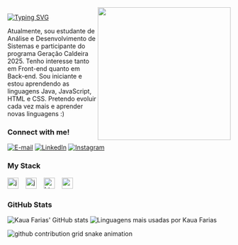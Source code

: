 <img align="right" alt="" height="300px" src="https://camo.githubusercontent.com/60b02bd48837dcdcbba92dee82f6641a49b13bca0654c32351f5843ae438caa7/68747470733a2f2f692e70696e696d672e636f6d2f6f726967696e616c732f31612f35362f65612f31613536656161616637383836396437633665306536323062326239383339342e676966">

[![Typing SVG](https://readme-typing-svg.demolab.com?font=Fira+Code&weight=600&size=25&pause=1000&color=FFFFFF&random=false&width=435&height=40&lines=Ol%C3%A1%2C+eu+sou+o+Kaua+Farias!+%E2%98%AE%EF%B8%8F)](https://git.io/typing-svg)



<p align="left">Atualmente, sou estudante de Análise e Desenvolvimento de Sistemas e participante do programa Geração Caldeira 2025. Tenho interesse tanto em Front-end quanto em Back-end. Sou iniciante e estou aprendendo as linguagens Java, JavaScript, HTML e CSS. Pretendo evoluir cada vez mais e aprender novas linguagens :)


<h3 align="left">Connect with me!</h3>

[![E-mail](https://img.shields.io/badge/-Email-000?style=for-the-badge&logo=microsoft-outlook&logoColor=FF00F6&color:FFF)](mailto:kauagabrielfarias18@gmail.com)
[![LinkedIn](https://img.shields.io/badge/-LinkedIn-000?style=for-the-badge&logo=linkedin&logoColor=FF00F6&color:FFF)](https://www.linkedin.com/in/kaua-gabriel-de-farias-40901a33a/)
[![Instagram](https://img.shields.io/badge/-Instagram-000?style=for-the-badge&logo=instagram&logoColor=FFFFFF&color:FFF)](https://www.instagram.com/kauagabrielrs/)

<h3 align="left">My Stack</h3>

<div align="left">
  <img src="https://camo.githubusercontent.com/bea90da226e09b503e6c8fde824f4816b98dcf30cd31e803006bf6335af06890/68747470733a2f2f696d672e736869656c64732e696f2f62616467652f6a6176612d2532334544384230302e7376673f7374796c653d666f722d7468652d6261646765266c6f676f3d6f70656e6a646b266c6f676f436f6c6f723d7768697465" height="25" alt="java logo"  />
  <img width="8" />
  <img src="https://camo.githubusercontent.com/29d02b3669d6450d67e043cf5909e740dcb94c1e2306d88ac48b15b4ec55dc65/68747470733a2f2f696d672e736869656c64732e696f2f62616467652f6a6176617363726970742d2532333332333333302e7376673f7374796c653d666f722d7468652d6261646765266c6f676f3d6a617661736372697074266c6f676f436f6c6f723d253233463744463145" height="25" alt="javascript logo"  />
  <img width="8" />
  <img src="https://camo.githubusercontent.com/d4d9d935f85b68223a3514c6a889ea3ed6a77afb5f560c05baa1a1b168077830/68747470733a2f2f696d672e736869656c64732e696f2f62616467652f68746d6c352d2532334533344632362e7376673f7374796c653d666f722d7468652d6261646765266c6f676f3d68746d6c35266c6f676f436f6c6f723d7768697465" height="25" alt="html5 logo"  />
  <img width="8" />
  <img src="https://camo.githubusercontent.com/930c71eac967cc5cec61c0aa08ba3719f9cb68e28cdffa63b28b0a31be1663b4/68747470733a2f2f696d672e736869656c64732e696f2f62616467652f637373332d2532333135373242362e7376673f7374796c653d666f722d7468652d6261646765266c6f676f3d63737333266c6f676f436f6c6f723d7768697465" height="25" alt="css3 logo"  />
  <img width="8" />
</div>


<h3>GitHub Stats</h3>

![Kaua Farias' GitHub stats](https://github-readme-stats.vercel.app/api?username=kauafarias1&show_icons=true&include_all_commits=true&theme=tokyonight&hide_border=true&title_color=FFFFFF&text_color=FFF)
![Linguagens mais usadas por Kaua Farias](https://github-readme-stats.vercel.app/api/top-langs/?username=kauafarias1&layout=compact&theme=tokyonight&hide_border=true&title_color=FFFFFF&text_color=FFF)
<br>


<picture>
  <source media="(prefers-color-scheme: dark)" srcset="https://raw.githubusercontent.com/kauafarias1/kauafarias1/output/github-contribution-grid-snake-dark.svg">
  <source media="(prefers-color-scheme: light)" srcset="https://raw.githubusercontent.com/kauafarias1/kauafarias1/output/github-contribution-grid-snake.svg">
  <img alt="github contribution grid snake animation" src="https://raw.githubusercontent.com/kauafarias1/kauafarias1/output/github-contribution-grid-snake.svg">
</picture>
<br><br>
